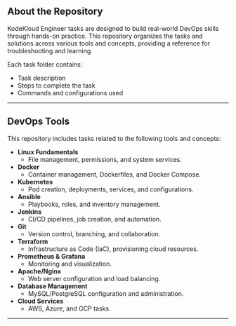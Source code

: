 


## About the Repository

KodeKloud Engineer tasks are designed to build real-world DevOps skills through hands-on practice. This repository organizes the tasks and solutions across various tools and concepts, providing a reference for troubleshooting and learning.

Each task folder contains:
- Task description
- Steps to complete the task
- Commands and configurations used

---

## DevOps Tools

This repository includes tasks related to the following tools and concepts:

- **Linux Fundamentals**
  - File management, permissions, and system services.
- **Docker**
  - Container management, Dockerfiles, and Docker Compose.
- **Kubernetes**
  - Pod creation, deployments, services, and configurations.
- **Ansible**
  - Playbooks, roles, and inventory management.
- **Jenkins**
  - CI/CD pipelines, job creation, and automation.
- **Git**
  - Version control, branching, and collaboration.
- **Terraform**
  - Infrastructure as Code (IaC), provisioning cloud resources.
- **Prometheus & Grafana**
  - Monitoring and visualization.
- **Apache/Nginx**
  - Web server configuration and load balancing.
- **Database Management**
  - MySQL/PostgreSQL configuration and administration.
- **Cloud Services**
  - AWS, Azure, and GCP tasks.

---
